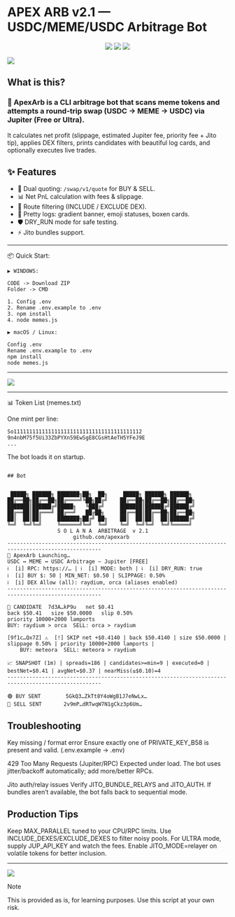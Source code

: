 # APEX ARB v2.1 — USDC/MEME/USDC Arbitrage Bot

<p align="center">
  <img src="https://img.shields.io/badge/Solana-Mainnet-14F195?style=for-the-badge&logo=solana&logoColor=white">
  <img src="https://img.shields.io/badge/Jito-Bundles-000000?style=for-the-badge">
  <img src="https://img.shields.io/badge/License-MIT-000000?style=for-the-badge">
</p>

![](https://github.com/user-attachments/assets/f1068b9e-ec48-412f-bb3e-591ad6a2b4e6)

## What is this?

### 🚀 ApexArb is a CLI arbitrage bot that scans meme tokens and attempts a round-trip swap (USDC → MEME → USDC) via Jupiter (Free or Ultra).
It calculates net profit (slippage, estimated Jupiter fee, priority fee + Jito tip), applies DEX filters, prints candidates with beautiful log cards, and optionally executes live trades.

## ✨ Features
- 🔄 Dual quoting: `/swap/v1/quote` for BUY & SELL.  
- 📊 Net PnL calculation with fees & slippage.  
- 🎯 Route filtering (INCLUDE / EXCLUDE DEX).  
- 🌈 Pretty logs: gradient banner, emoji statuses, boxen cards.  
- 🛡 DRY_RUN mode for safe testing.  
- ⚡ Jito bundles support.  

---

📦 Quick Start:

```
▶️ WINDOWS:

CODE -> Download ZIP
Folder -> CMD

1. Config .env
2. Rename .env.example to .env
3. npm install
4. node memes.js

▶️ macOS / Linux:

Config .env
Rename .env.example to .env
npm install
node memes.js

```

---

![](https://github.com/user-attachments/assets/8ac51f7b-b0be-4c29-bc0d-16cce0c14967)

---

📊 Token List (memes.txt)

One mint per line:

```
So11111111111111111111111111111111111111112
9n4nbM75f5Ui33ZbPYXn59EwSgE8CGsHtAeTH5YFeJ9E
...

```

The bot loads it on startup.

```

## Bot


 █████╗ ██████╗ ███████╗██╗  ██╗     █████╗ ██████╗ ██████╗ 
██╔══██╗██╔══██╗██╔════╝╚██╗██╔╝    ██╔══██╗██╔══██╗██╔══██╗
███████║██████╔╝█████╗   ╚███╔╝     ███████║██████╔╝██████╔╝
██╔══██║██╔═══╝ ██╔══╝   ██╔██╗     ██╔══██║██╔══██╗██╔══██╗
██║  ██║██║     ███████╗██╔╝ ██╗    ██║  ██║██║  ██║██████╔╝
╚═╝  ╚═╝╚═╝     ╚══════╝╚═╝  ╚═╝    ╚═╝  ╚═╝╚═╝  ╚═╝╚═════╝ 
                S O L A N A  ARBITRAGE  v 2.1
                     github.com/apexarb
----------------------------------------------------------------------------------------------------
🌈 ApexArb Launching…
USDC ↔ MEME ↔ USDC Arbitrage — Jupiter [FREE]
ℹ️  [i] RPC: https://… | ℹ️  [i] MODE: both | ℹ️  [i] DRY_RUN: true
ℹ️  [i] BUY $: 50 | MIN_NET: $0.50 | SLIPPAGE: 0.50%
ℹ️  [i] DEX Allow (all): raydium, orca (aliases enabled)
----------------------------------------------------------------------------------------------------

🎯 CANDIDATE  7d3A…kP9u   net $0.41
back $50.41   size $50.0000   slip 0.50%
priority 10000+2000 lamports
BUY: raydium > orca  SELL: orca > raydium

[9f1c…Qx7Z] ⚠️  [!] SKIP net +$0.4140 | back $50.4140 | size $50.0000 | slippage 0.50% | priority 10000+2000 lamports |
    BUY: meteora  SELL: meteora > raydium

📈 SNAPSHOT (1m) | spreads=186 | candidates>=min=9 | executed=0 | bestNet=$0.41 | avgNet=$0.37 | nearMiss(≤$0.10)=4
----------------------------------------------------------------------------------------------------

🟢 BUY SENT        5GkQ3…ZkTt8Y4oWgB1J7eNwLx…
🔵 SELL SENT       2v9mP…dRTwqW7N1gCkz3p6Um…

```

## Troubleshooting

Key missing / format error
Ensure exactly one of PRIVATE_KEY_B58 is present and valid. (.env.example -> .env)

429 Too Many Requests (Jupiter/RPC)
Expected under load. The bot uses jitter/backoff automatically; add more/better RPCs.

Jito auth/relay issues
Verify JITO_BUNDLE_RELAYS and JITO_AUTH. If bundles aren’t available, the bot falls back to sequential mode.

## Production Tips

Keep MAX_PARALLEL tuned to your CPU/RPC limits.
Use INCLUDE_DEXES/EXCLUDE_DEXES to filter noisy pools.
For ULTRA mode, supply JUP_API_KEY and watch the fees.
Enable JITO_MODE=relayer on volatile tokens for better inclusion. 

---

![](https://github.com/user-attachments/assets/75bdba5e-254c-4e74-96b0-ca490ade1c68)

> [!NOTE]
> This is provided as is, for learning purposes.
> Use this script at your own risk.

